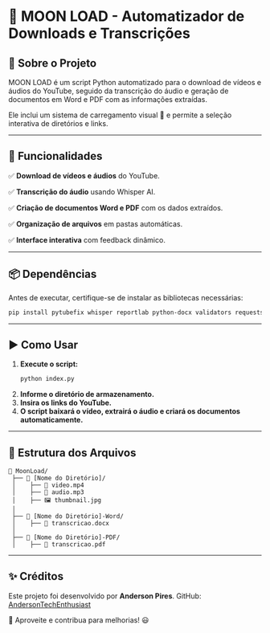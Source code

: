 # 🌙 MOON LOAD - Automatizador de Downloads e Transcrições

## 🚀 Sobre o Projeto
MOON LOAD é um script Python automatizado para o download de vídeos e áudios do YouTube, seguido da transcrição do áudio e geração de documentos em Word e PDF com as informações extraídas.

Ele inclui um sistema de carregamento visual 🌚 e permite a seleção interativa de diretórios e links.

---

## 🔧 Funcionalidades

✅ **Download de vídeos e áudios** do YouTube.

✅ **Transcrição do áudio** usando Whisper AI.

✅ **Criação de documentos Word e PDF** com os dados extraídos.

✅ **Organização de arquivos** em pastas automáticas.

✅ **Interface interativa** com feedback dinâmico.

---

## 📦 Dependências
Antes de executar, certifique-se de instalar as bibliotecas necessárias:
```sh
pip install pytubefix whisper reportlab python-docx validators requests
```

---

## ▶️ Como Usar
1. **Execute o script:**
   ```sh
   python index.py
   ```
2. **Informe o diretório de armazenamento.**
3. **Insira os links do YouTube.**
4. **O script baixará o vídeo, extrairá o áudio e criará os documentos automaticamente.**

---

## 📂 Estrutura dos Arquivos
```
📁 MoonLoad/
 ├── 📁 [Nome do Diretório]/
 │    ├── 🎥 video.mp4
 │    ├── 🎵 audio.mp3
 │    ├── 🖼️ thumbnail.jpg
 │
 ├── 📁 [Nome do Diretório]-Word/
 │    ├── 📄 transcricao.docx
 │
 ├── 📁 [Nome do Diretório]-PDF/
 │    ├── 📑 transcricao.pdf
```

---

## ✨ Créditos
Este projeto foi desenvolvido por **Anderson Pires**.
GitHub: [AndersonTechEnthusiast](https://github.com/AndersonTechEnthusiast)

🚀 Aproveite e contribua para melhorias! 😃


